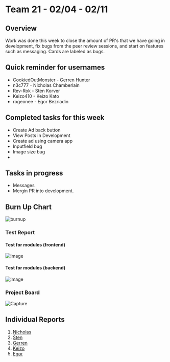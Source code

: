 # Team 21 - 02/04 - 02/11

## Overview

Work was done this week to close the amount of PR's that we have going in development, fix bugs from the peer review sessions, and start on features such as messaging. Cards are labeled as bugs. 


## Quick reminder for usernames

* CookiedOutMonster - Gerren Hunter
* n3c777 - Nicholas Chamberlain
* Rev-Rok - Sten Korver
* Keizo410 - Keizo Kato
* rogeonee - Egor Bezriadin

## Completed tasks for this week

- Create Ad back button
- View Posts in Development
- Create ad using camera app
- Inputfield bug
- Image size bug
- 
  
## Tasks in progress

- Messages
- Mergin PR into development.


## Burn Up Chart
![burnup](https://github.com/COSC-499-W2023/year-long-project-team-21/assets/44909431/41297bfa-ec4a-497b-bd45-0535e9f97d9c)


### Test Report

#### Test for modules (frontend)
![image](![image](https://github.com/COSC-499-W2023/year-long-project-team-21/assets/97712961/3e4e1e3b-25d7-4246-9982-d464f1ff7b46)
)

#### Test for modules (backend)
![image](https://github.com/COSC-499-W2023/year-long-project-team-21/assets/112997109/1bed7fa1-b7c0-4b33-9810-b911d523996a)


### Project Board

![Capture](https://github.com/COSC-499-W2023/year-long-project-team-21/assets/44909431/042e9e3e-d7a5-42c3-8223-36d65f70d9ae)


## Individual Reports

1. [Nicholas](../personal%20log/Nicholas_Report.md)
2. [Sten](../personal%20log/Sten_Report.md)
3. [Gerren](../personal%20log/Gerren_Report.md)
4. [Keizo](../personal%20log/Keizo_Report.md)
5. [Egor](../personal%20log/Egor_Report.md)
